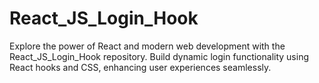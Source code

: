 # React_JS_Login_Hook
Explore the power of React and modern web development with the React_JS_Login_Hook repository. Build dynamic login functionality using React hooks and CSS, enhancing user experiences seamlessly.
